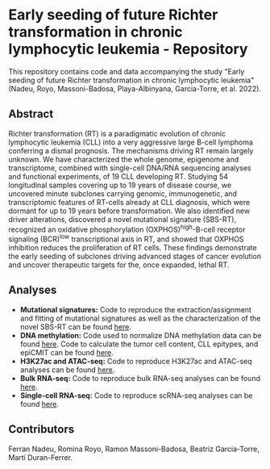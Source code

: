 # Early seeding of future Richter transformation in chronic lymphocytic leukemia - Repository

This repository contains code and data accompanying the study "Early seeding of future Richter transformation in chronic lymphocytic leukemia" (Nadeu, Royo, Massoni-Badosa, Playa-Albinyana, Garcia-Torre, et al. 2022).

## Abstract

Richter transformation (RT) is a paradigmatic evolution of chronic lymphocytic leukemia (CLL) into a very aggressive large B-cell lymphoma conferring a dismal prognosis. The mechanisms driving RT remain largely unknown. We have characterized the whole genome, epigenome and transcriptome, combined with single-cell DNA/RNA sequencing analyses and functional experiments, of 19 CLL developing RT. Studying 54 longitudinal samples covering up to 19 years of disease course, we uncovered minute subclones carrying genomic, immunogenetic, and transcriptomic features of RT-cells already at CLL diagnosis, which were dormant for up to 19 years before transformation. We also identified new driver alterations, discovered a novel mutational signature (SBS-RT), recognized an oxidative phosphorylation (OXPHOS)<sup>high</sup>-B-cell receptor signaling (BCR)<sup>low</sup> transcriptional axis in RT, and showed that OXPHOS inhibition reduces the proliferation of RT cells. These findings demonstrate the early seeding of subclones driving advanced stages of cancer evolution and uncover therapeutic targets for the, once expanded, lethal RT.


## Analyses

- **Mutational signatures:** Code to reproduce the extraction/assignment and fitting of mutational signatures as well as the characterization of the novel SBS-RT can be found [here](https://github.com/ferrannadeu/RichterTransformation/tree/main/MutationalSignatures). 
- **DNA methylation:** Code used to normalize DNA methylation data can be found [here](https://github.com/Duran-FerrerM/DNAmeth_arrays). Code to calculate the tumor cell content, CLL epitypes, and epiCMIT can be found [here](https://github.com/Duran-FerrerM/Pan-B-cell-methylome).
- **H3K27ac and ATAC-seq:** Code to reproduce H3K27ac and ATAC-seq analyses can be found [here](https://github.com/ferrannadeu/RichterTransformation/tree/main/H3K27ac_ATAC-seq).
- **Bulk RNA-seq:** Code to reproduce bulk RNA-seq analyses can be found [here](https://github.com/ferrannadeu/RichterTransformation/tree/main/bulkRNA-seq).
- **Single-cell RNA-seq:** Code to reproduce scRNA-seq analyses can be found [here](https://github.com/massonix/richter_transformation).


## Contributors

Ferran Nadeu, Romina Royo, Ramon Massoni-Badosa, Beatriz Garcia-Torre, Martí Duran-Ferrer.
